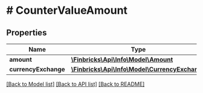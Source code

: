 # # CounterValueAmount

## Properties

Name | Type | Description | Notes
------------ | ------------- | ------------- | -------------
**amount** | [**\Finbricks\Api\Info\Model\Amount**](Amount.md) |  | [optional]
**currencyExchange** | [**\Finbricks\Api\Info\Model\CurrencyExchange**](CurrencyExchange.md) |  | [optional]

[[Back to Model list]](../../README.md#models) [[Back to API list]](../../README.md#endpoints) [[Back to README]](../../README.md)
